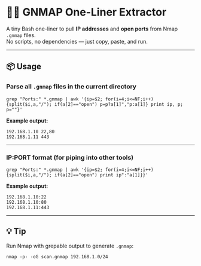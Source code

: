 # 🕵️‍♂️ GNMAP One-Liner Extractor

A tiny Bash one-liner to pull **IP addresses** and **open ports** from Nmap `.gnmap` files.  
No scripts, no dependencies — just copy, paste, and run.

---

## 📦 Usage

### Parse all `.gnmap` files in the current directory
```
grep "Ports:" *.gnmap | awk '{ip=$2; for(i=4;i<=NF;i++){split($i,a,"/"); if(a[2]=="open") p=p?a[1]","p:a[1]} print ip, p; p=""}'
```
**Example output:**
```
192.168.1.10 22,80
192.168.1.11 443
```

---

### IP:PORT format (for piping into other tools)
```
grep "Ports:" *.gnmap | awk '{ip=$2; for(i=4;i<=NF;i++){split($i,a,"/"); if(a[2]=="open") print ip":"a[1]}}'
```
**Example output:**
```
192.168.1.10:22
192.168.1.10:80
192.168.1.11:443
```

---

## 💡 Tip
Run Nmap with grepable output to generate `.gnmap`:
```
nmap -p- -oG scan.gnmap 192.168.1.0/24
```
